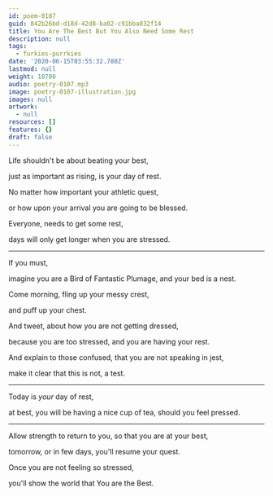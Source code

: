 ```yaml
---
id: poem-0107
guid: 842b26bd-d18d-42d8-ba02-c91bba832f14
title: You Are The Best But You Also Need Some Rest
description: null
tags:
  - furkies-purrkies
date: '2020-06-15T03:55:32.780Z'
lastmod: null
weight: 10700
audio: poetry-0107.mp3
image: poetry-0107-illustration.jpg
images: null
artwork:
  - null
resources: []
features: {}
draft: false
---
```


Life shouldn't be about beating your best,

just as important as rising, is your day of rest.

No matter how important your athletic quest,

or how upon your arrival you are going to be blessed.

Everyone, needs to get some rest,

days will only get longer when you are stressed.

---

If you must,

imagine you are a Bird of Fantastic Plumage, and your bed is a nest.

Come morning, fling up your messy crest,

and puff up your chest.

And tweet, about how you are not getting dressed,

because you are too stressed, and you are having your rest.

And explain to those confused, that you are not speaking in jest,

make it clear that this is not, a test.

---

Today is *your* day of rest,

at best, you will be having a nice cup of tea, should you feel pressed.

---

Allow strength to return to you, so that you are at your best,

tomorrow, or in few days, you'll resume your quest.

Once you are not feeling so stressed,

you'll show the world that You are the Best.
